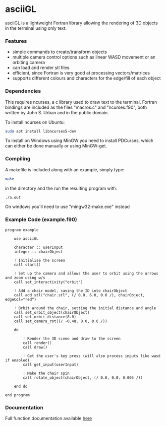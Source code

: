 # asciiGL

asciiGL is a lightweight Fortran library allowing the rendering of 3D objects in the terminal using only text.

### Features
 - simple commands to create/transform objects
 - multiple camera control options such as linear WASD movement or an orbiting camera
 - can load and render stl files
 - efficient, since Fortran is very good at processing vectors/matrices
 - supports different colours and characters for the edge/fill of each object

### Dependencies

This requires ncurses, a c library used to draw text to the terminal. Fortran bindings are included as the files "macros.c" and "ncurses.f90", both written by John S. Urban and in the public domain.

To install ncurses on Ubuntu:
```bash
sudo apt install libncurses5-dev
```

To install on Windows using MinGW you need to install PDCurses, which can either be done manually or using MinGW-get.

### Compiling

A makefile is included along with an example, simply type:
```bash
make
```
in the directory and the run the resulting program with:
```bash
./a.out
```

On windows you'll need to use "mingw32-make.exe" instead

### Example Code (example.f90)

```Fortran
program example

    use asciiGL

    character :: userInput
    integer :: chairObject

    ! Initialise the screen
    call start()

    ! Set up the camera and allows the user to orbit using the arrows and zoom using w/s
    call set_interactivity("orbit")

    ! Add a chair model, saving the ID into chairObject
    call add_stl("chair.stl", (/ 0.0, 6.0, 0.0 /), chairObject, edgeCol="red")

    ! Orbit around the chair, setting the initial distance and angle
    call set_orbit_object(chairObject)
    call set_orbit_distance(8.0)
    call set_camera_rot((/ -0.48, 0.0, 0.0 /))

    do

        ! Render the 3D scene and draw to the screen
        call render()
        call draw()

        ! Get the user's key press (will also process inputs like wasd if enabled)
        call get_input(userInput)

        ! Make the chair spin
        call rotate_object(chairObject, (/ 0.0, 0.0, 0.005 /))

    end do

end program

```

### Documentation

Full function documentation available [here](docs.md)
